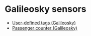 # Galileosky sensors

* [User-defined tags (Galileosky)](galileosky-sensors-1/user-defined-tags-galileosky.md)
* [Passenger counter (Galileosky)](galileosky-sensors-1/passenger-counter-galileosky.md)
